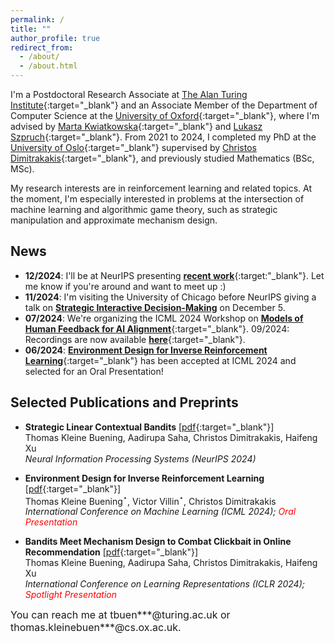 ```yaml
---
permalink: /
title: ""
author_profile: true
redirect_from: 
  - /about/
  - /about.html
---
```

I'm a Postdoctoral Research Associate at [The Alan Turing Institute](https://www.turing.ac.uk/){:target="_blank"} 
and an Associate Member of the Department of Computer Science at the [University of Oxford](https://www.cs.ox.ac.uk/){:target="_blank"}, where I'm advised by [Marta Kwiatkowska](https://www.trinity.ox.ac.uk/people/marta-kwiatkowska){:target="_blank"} and 
[Lukasz Szpruch](https://scholar.google.com/citations?hl=en&user=ljeA6CMAAAAJ&view_op=list_works&sortby=pubdate){:target="_blank"}. 
From 2021 to 2024, I completed my PhD at the [University of Oslo](https://www.mn.uio.no/ifi/english/){:target="_blank"} supervised by [Christos Dimitrakakis](https://sites.google.com/site/christosdimitrakakis){:target="_blank"}, and previously studied Mathematics (BSc, MSc).      



My research interests are in reinforcement learning and related topics. At the moment, I'm especially interested in problems at the intersection of machine learning and algorithmic game theory, such as strategic manipulation and approximate mechanism design. 


## News 

- **12/2024**: I'll be at NeurIPS presenting [**recent work**](https://neurips.cc/virtual/2024/poster/94529){:target:"_blank"}. Let me know if you're around and want to meet up :)
- **11/2024**: I'm visiting the University of Chicago before NeurIPS giving a talk on [**Strategic Interactive Decision-Making**](https://cs.uchicago.edu/events/event/thomas-kleine-buening-oxford-strategic-interactive-decision-making/) on December 5. 
- **07/2024**: We're organizing the ICML 2024 Workshop on [**Models of Human Feedback for AI Alignment**](https://sites.google.com/view/mhf-icml2024){:target="_blank"}. 09/2024: Recordings are now available [**here**](https://icml.cc/virtual/2024/workshop/29943){:target="_blank"}.
- **06/2024**: [**Environment Design for Inverse Reinforcement Learning**](https://arxiv.org/pdf/2210.14972v3){:target="_blank"} has been accepted at ICML 2024 and selected for an Oral Presentation!     


## Selected Publications and Preprints  


* **Strategic Linear Contextual Bandits** [[pdf](https://arxiv.org/pdf/2406.00551){:target="_blank"}] <br />
Thomas Kleine Buening, Aadirupa Saha, Christos Dimitrakakis, Haifeng Xu <br />
*Neural Information Processing Systems (NeurIPS 2024)*


* **Environment Design for Inverse Reinforcement Learning** [[pdf](https://arxiv.org/pdf/2210.14972v3){:target="_blank"}] <br /> 
Thomas Kleine Buening$^\star$, Victor Villin$^\star$, Christos Dimitrakakis <br /> 
*International Conference on Machine Learning (ICML 2024); <span style="color:red">Oral Presentation</span>*

* **Bandits Meet Mechanism Design to Combat Clickbait in Online Recommendation** [[pdf](https://arxiv.org/pdf/2311.15647.pdf){:target="_blank"}] <br />
Thomas Kleine Buening, Aadirupa Saha, Christos Dimitrakakis, Haifeng Xu <br />
*International Conference on Learning Representations (ICLR 2024); <span style="color:red">Spotlight Presentation</span>*



<span style="font-size:16px;">You can reach me at tbuen\*\*\*@turing.ac.uk or thomas.kleinebuen\*\*\*@cs.ox.ac.uk.</span>

